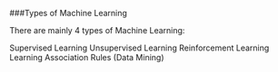 ###Types of Machine Learning

There are mainly 4 types of Machine Learning:

Supervised Learning
Unsupervised Learning
Reinforcement Learning
Learning Association Rules (Data Mining)
